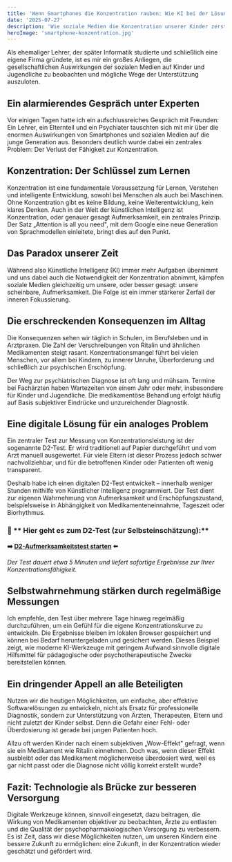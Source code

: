 ```yaml
---
title: 'Wenn Smartphones die Konzentration rauben: Wie KI bei der Lösung helfen kann'
date: '2025-07-27'
description: 'Wie soziale Medien die Konzentration unserer Kinder zerstören und wie digitale Tools bei der objektiven Messung und Behandlung von Konzentrationsstörungen helfen können.'
heroImage: 'smartphone-konzentration.jpg'
---
```


Als ehemaliger Lehrer, der später Informatik studierte und schließlich eine eigene Firma gründete, ist es mir ein großes Anliegen, die gesellschaftlichen Auswirkungen der sozialen Medien auf Kinder und Jugendliche zu beobachten und mögliche Wege der Unterstützung auszuloten.

## Ein alarmierendes Gespräch unter Experten
Vor einigen Tagen hatte ich ein aufschlussreiches Gespräch mit Freunden: Ein Lehrer, ein Elternteil und ein Psychiater tauschten sich mit mir über die enormen Auswirkungen von Smartphones und sozialen Medien auf die junge Generation aus. Besonders deutlich wurde dabei ein zentrales Problem: Der Verlust der Fähigkeit zur Konzentration.

## Konzentration: Der Schlüssel zum Lernen
Konzentration ist eine fundamentale Voraussetzung für Lernen, Verstehen und intelligente Entwicklung, sowohl bei Menschen als auch bei Maschinen. Ohne Konzentration gibt es keine Bildung, keine Weiterentwicklung, kein klares Denken. Auch in der Welt der künstlichen Intelligenz ist Konzentration, oder genauer gesagt Aufmerksamkeit, ein zentrales Prinzip. Der Satz „Attention is all you need", mit dem Google eine neue Generation von Sprachmodellen einleitete, bringt dies auf den Punkt.

## Das Paradox unserer Zeit
Während also Künstliche Intelligenz (KI) immer mehr Aufgaben übernimmt und uns dabei auch die Notwendigkeit der Konzentration abnimmt, kämpfen soziale Medien gleichzeitig um unsere, oder besser gesagt: unsere scheinbare, Aufmerksamkeit. Die Folge ist ein immer stärkerer Zerfall der inneren Fokussierung.

## Die erschreckenden Konsequenzen im Alltag
Die Konsequenzen sehen wir täglich in Schulen, im Berufsleben und in Arztpraxen. Die Zahl der Verschreibungen von Ritalin und ähnlichen Medikamenten steigt rasant. Konzentrationsmangel führt bei vielen Menschen, vor allem bei Kindern, zu innerer Unruhe, Überforderung und schließlich zur psychischen Erschöpfung.

Der Weg zur psychiatrischen Diagnose ist oft lang und mühsam. Termine bei Fachärzten haben Wartezeiten von einem Jahr oder mehr, insbesondere für Kinder und Jugendliche. Die medikamentöse Behandlung erfolgt häufig auf Basis subjektiver Eindrücke und unzureichender Diagnostik.

## Eine digitale Lösung für ein analoges Problem
Ein zentraler Test zur Messung von Konzentrationsleistung ist der sogenannte D2-Test. Er wird traditionell auf Papier durchgeführt und vom Arzt manuell ausgewertet. Für viele Eltern ist dieser Prozess jedoch schwer nachvollziehbar, und für die betroffenen Kinder oder Patienten oft wenig transparent.

Deshalb habe ich einen digitalen D2-Test entwickelt – innerhalb weniger Stunden mithilfe von Künstlicher Intelligenz programmiert. Der Test dient zur eigenen Wahrnehmung von Aufmerksamkeit und Erschöpfungszustand, beispielsweise in Abhängigkeit von Medikamenteneinnahme, Tageszeit oder Biorhythmus.

### 🎯 ** Hier geht es zum D2-Test (zur Selbsteinschätzung):**
**➡️ [D2-Aufmerksamkeitstest starten](/d2_test_complete.html) ⬅️**

*Der Test dauert etwa 5 Minuten und liefert sofortige Ergebnisse zur Ihrer Konzentrationsfähigkeit.*

## Selbstwahrnehmung stärken durch regelmäßige Messungen
Ich empfehle, den Test über mehrere Tage hinweg regelmäßig durchzuführen, um ein Gefühl für die eigene Konzentrationskurve zu entwickeln. Die Ergebnisse bleiben im lokalen Browser gespeichert und können bei Bedarf heruntergeladen und gesichert werden. Dieses Beispiel zeigt, wie moderne KI-Werkzeuge mit geringem Aufwand sinnvolle digitale Hilfsmittel für pädagogische oder psychotherapeutische Zwecke bereitstellen können.

## Ein dringender Appell an alle Beteiligten
Nutzen wir die heutigen Möglichkeiten, um einfache, aber effektive Softwarelösungen zu entwickeln, nicht als Ersatz für professionelle Diagnostik, sondern zur Unterstützung von Ärzten, Therapeuten, Eltern und nicht zuletzt der Kinder selbst. Denn die Gefahr einer Fehl- oder Überdosierung ist gerade bei jungen Patienten hoch.

Allzu oft werden Kinder nach einem subjektiven „Wow-Effekt" gefragt, wenn sie ein Medikament wie Ritalin einnehmen. Doch was, wenn dieser Effekt ausbleibt oder das Medikament möglicherweise überdosiert wird, weil es gar nicht passt oder die Diagnose nicht völlig korrekt erstellt wurde?

## Fazit: Technologie als Brücke zur besseren Versorgung
Digitale Werkzeuge können, sinnvoll eingesetzt, dazu beitragen, die Wirkung von Medikamenten objektiver zu beobachten, Ärzte zu entlasten und die Qualität der psychopharmakologischen Versorgung zu verbessern. Es ist Zeit, dass wir diese Möglichkeiten nutzen, um unseren Kindern eine bessere Zukunft zu ermöglichen: eine Zukunft, in der Konzentration wieder geschätzt und gefördert wird.

